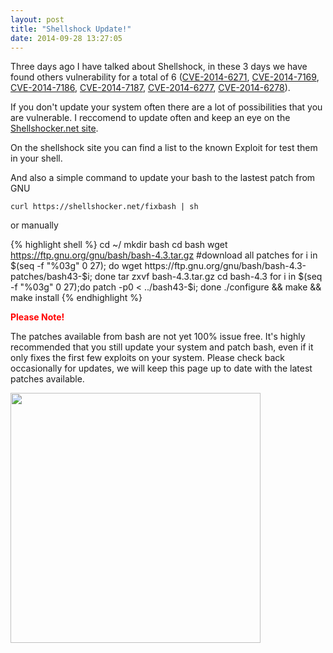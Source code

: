 ```yaml
---
layout: post
title: "Shellshock Update!"
date: 2014-09-28 13:27:05
---
```


Three days ago I have talked about Shellshock, in these 3 days we have found others vulnerability for a total of 6 (<a target="_blank" href="http://web.nvd.nist.gov/view/vuln/detail?vulnId=CVE-2014-6271">CVE-2014-6271</a>, <a target="_blank" href="http://web.nvd.nist.gov/view/vuln/detail?vulnId=CVE-2014-7169">CVE-2014-7169</a>, <a target="_blank" href="https://access.redhat.com/security/cve/CVE-2014-7186">CVE-2014-7186</a>, <a target="_blank" href="https://access.redhat.com/security/cve/CVE-2014-7187">CVE-2014-7187</a>, <a target="_blank" href="https://web.nvd.nist.gov/view/vuln/detail?vulnId=CVE-2014-6277">CVE-2014-6277</a>, <a target="_blank" href="https://web.nvd.nist.gov/view/vuln/detail?vulnId=CVE-2014-6278">CVE-2014-6278</a>).

If you don't update your system often there are a lot of possibilities that you are vulnerable.
I reccomend to update often and keep an eye on the <a href="http://shellshocker.net/">Shellshocker.net site</a>.

<!-- more -->
<a name="more"></a>

On the shellshock site you can find a list to the known Exploit for test them in your shell.

And also a simple command to update your bash to the lastest patch from GNU

``` curl https://shellshocker.net/fixbash | sh ```

or manually

{% highlight shell %}
cd ~/
mkdir bash
cd bash
wget https://ftp.gnu.org/gnu/bash/bash-4.3.tar.gz
#download all patches
for i in $(seq -f "%03g" 0 27); do wget     https://ftp.gnu.org/gnu/bash/bash-4.3-patches/bash43-$i; done
tar zxvf bash-4.3.tar.gz
cd bash-4.3
for i in $(seq -f "%03g" 0 27);do patch -p0 < ../bash43-$i; done
./configure && make && make install
{% endhighlight %}

<strong style="color:red">Please Note!</strong><br/>
<p>The patches available from bash are not yet 100% issue free. It's highly recommended that you still update your system and patch bash, even if it only fixes the first few exploits on your system. Please check back occasionally for updates, we will keep this page up to date with the latest patches available.</p>

<img style="width: 400px;" src="https://pbs.twimg.com/media/ByoFq6JIAAE1QQm.jpg"/>
